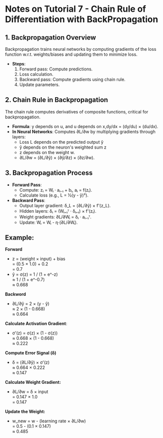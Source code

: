 # Notes on Tutorial 7 - Chain Rule of Differentiation with BackPropagation

## 1. Backpropagation Overview
Backpropagation trains neural networks by computing gradients of the loss function w.r.t. weights/biases and updating them to minimize loss.

- **Steps**:
  1. Forward pass: Compute predictions.
  2. Loss calculation.
  3. Backward pass: Compute gradients using chain rule.
  4. Update parameters.


## 2. Chain Rule in Backpropagation
The chain rule computes derivatives of composite functions, critical for backpropagation.

- **Formula**: y depends on u, and u depends on x,dy/dx = (dy/du) × (du/dx).
- **In Neural Networks**: Computes ∂L/∂w by multiplying gradients through layers:
  - Loss L depends on the predicted output ŷ
  - ŷ depends on the neuron's weighted sum z
  - z depends on the weight w.
  - ∂L/∂w = (∂L/∂ŷ) × (∂ŷ/∂z) × (∂z/∂w).

## 3. Backpropagation Process
- **Forward Pass**:
  - Compute: zₗ = Wₗ · aₗ₋₁ + bₗ, aₗ = f(zₗ).
  - Calculate loss (e.g., L = ½(y - ŷ)²).
- **Backward Pass**:
  - Output layer gradient: δ_L = (∂L/∂ŷ) × f'(z_L).
  - Hidden layers: δₗ = (Wₗ₊₁ᵀ · δₗ₊₁) × f'(zₗ).
  - Weight gradients: ∂L/∂Wₗ = δₗ · aₗ₋₁ᵀ.
  - Update: Wₗ = Wₗ - η·(∂L/∂Wₗ).

## Example:

  **Forward**
  - z = (weight × input) + bias  
      = (0.5 × 1.0) + 0.2  
      = 0.7  
  - ŷ = σ(z) = 1 / (1 + e^-z)  
        ≈ 1 / (1 + e^-0.7)  
        ≈ 0.668  

  **Backword**
  - ∂L/∂ŷ = 2 × (y - ŷ)  
          ≈ 2 × (1 - 0.668)  
          ≈ 0.664  

  **Calculate Activation Gradient**:
  - σ'(z) = σ(z) × (1 - σ(z))  
          ≈ 0.668 × (1 - 0.668)  
          ≈ 0.222  

  **Compute Error Signal (δ)**
  - δ = (∂L/∂ŷ) × σ'(z)  
      ≈ 0.664 × 0.222  
      ≈ 0.147  

  **Calculate Weight Gradient:**
  - ∂L/∂w = δ × input  
      = 0.147 × 1.0  
      = 0.147  

  **Update the Weight:**
  - w_new = w - (learning rate × ∂L/∂w)  
      = 0.5 - (0.1 × 0.147)  
      ≈ 0.485  
